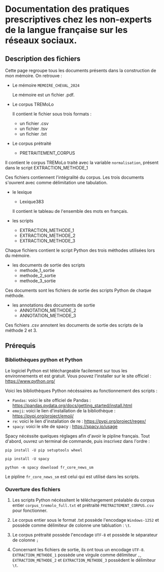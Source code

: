# Documentation des pratiques prescriptives chez les non-experts de la langue française sur les réseaux sociaux.

## Description des fichiers
Cette page regroupe tous les documents présents dans la construction de mon mémoire.
On retrouve :

- Le mémoire `MEMOIRE_CHEVAL_2024`

  Le mémoire est un fichier .pdf.

- Le corpus TREMoLo

  Il contient le fichier sous trois formats :
  * un fichier .csv 
  * un fichier .tsv
  * un fichier .txt
 
- Le corpus prétraité
  * PRETRAITEMENT_CORPUS
  
Il contient le corpus TREMoLo traité avec la variable `normalisation`, présent dans le script EXTRACTION_METHODE_1

Ces fichiers contiennent l'intégralité du corpus. Les trois documents s'ouvrent avec comme délimitation une tabulation.

- le lexique
  
  * Lexique383
  
  Il contient le tableau de l'ensemble des mots en français.
  
- les scripts
  * EXTRACTION_METHODE_1
  * EXTRACTION_METHODE_2
  * EXTRACTION_METHODE_3
    
Chaque fichiers contient le script Python des trois méthodes utilisées lors du mémoire.
  
- les documents de sortie des scripts
  * methode_1_sortie
  * methode_2_sortie
  * methode_3_sortie
    
 Ces documents sont les fichiers de sortie des scripts Python de chaque méthode.

- les annotations des documents de sortie
  * ANNOTATION_METHODE_2
  * ANNOTATION_METHODE_3
    
Ces fichiers .csv annotent les documents de sortie des scripts de la méthode 2 et 3. 

## Prérequis

### Bibliothèques python et Python 

Le logiciel Python est téléchargeable facilement sur tous les environnements et est gratuit. Vous pouvez l'installer sur le site officiel : https://www.python.org/

Voici les bibliothèques Python nécéssaires au fonctionnement des scripts : 
- `Pandas`: voici le site officiel de Pandas : https://pandas.pydata.org/docs/getting_started/install.html
- `emoji`: voici le lien d'installation de la bibliothèque : https://pypi.org/project/emoji/
- `re`: voici le lien d'installation de re : https://pypi.org/project/regex/
- `spacy`: voici le site de spacy : https://spacy.io/usage

Spacy nécéssite quelques réglages afin d'avoir le pipline français. Tout d'abord, ouvrez un terminal de commande, puis inscrivez dans l'ordre :

`pip install -U pip setuptools wheel`

`pip install -U spacy`

`python -m spacy download fr_core_news_sm`

Le pipline `fr_core_news_sm` est celui qui est utilisé dans les scripts. 

### Ouverture des fichiers

1. Les scripts Python nécéssitent le téléchargement préalable du corpus entier `corpus_tremolo_full.txt` et prétraité `PRETRAITEMENT_CORPUS.csv` pour fonctionner. 

2.  Le corpus entier sous le format .txt possède l'encodage `Windows-1252` et possède comme délimiteur de colonne une tabluation : `\t`.

3. Le corpus prétraité possède l'encodage `UTF-8` et possède le séparateur de colonne `;`

4. Concernant les fichiers de sortie, ils ont tous un encodage `UTF-8`. `EXTRACTION_METHODE_1` possède une virgule comme délimiteur `,`, `EXTRACTION_METHODE_2` et 
`EXTRACTION_METHODE_3` possèdent le délimiteur `\t`.

